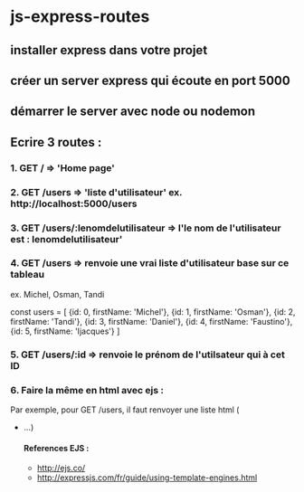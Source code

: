 # js-express-routes

## installer express dans votre projet

## créer un server express qui écoute en port 5000

## démarrer le server avec node ou nodemon

## Ecrire 3 routes :

### 1. GET / => 'Home page'
### 2. GET /users => 'liste d\'utilisateur' ex. http://localhost:5000/users
### 3. GET /users/:lenomdelutilisateur => l'le nom de l'utilisateur est : lenomdelutilisateur'

### 4. GET /users => renvoie une vrai liste d'utilisateur base sur ce tableau

ex. Michel, Osman, Tandi

const users = [
  {id: 0, firstName: 'Michel'},
  {id: 1, firstName: 'Osman'},
  {id: 2, firstName: 'Tandi'},
  {id: 3, firstName: 'Daniel'},
  {id: 4, firstName: 'Faustino'},
  {id: 5, firstName: 'Ijacques'}
]

### 5. GET /users/:id => renvoie le prénom de l'utilsateur qui à cet ID

### 6. Faire la même en html avec ejs :

Par exemple, pour GET /users, il faut renvoyer une liste html (<ul><li>...)

#### References EJS :

* http://ejs.co/
* http://expressjs.com/fr/guide/using-template-engines.html
